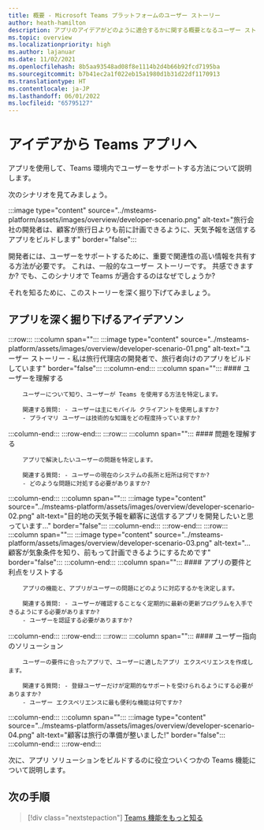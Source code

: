 ```yaml
---
title: 概要 - Microsoft Teams プラットフォームのユーザー ストーリー
author: heath-hamilton
description: アプリのアイデアがどのように適合するかに関する概要となるユーザー ストーリーについて説明します。
ms.topic: overview
ms.localizationpriority: high
ms.author: lajanuar
ms.date: 11/02/2021
ms.openlocfilehash: 8b5aa93548ad08f8e1114b2d4b66b92fcd7195ba
ms.sourcegitcommit: b7b41ec2a1f022eb15a1980d1b31d22df1170913
ms.translationtype: HT
ms.contentlocale: ja-JP
ms.lasthandoff: 06/01/2022
ms.locfileid: "65795127"
---
```

# <a name="from-ideas-to-teams-app"></a>アイデアから Teams アプリへ

アプリを使用して、Teams 環境内でユーザーをサポートする方法について説明します。

次のシナリオを見てみましょう。

:::image type="content" source="../msteams-platform/assets/images/overview/developer-scenario.png" alt-text="旅行会社の開発者は、顧客が旅行日よりも前に計画できるように、天気予報を送信するアプリをビルドします" border="false":::

開発者には、ユーザーをサポートするために、重要で関連性の高い情報を共有する方法が必要です。 これは、一般的なユーザー ストーリーです。 共感できますか? でも、このシナリオで Teams が適合するのはなぜでしょうか?

それを知るために、このストーリーを深く掘り下げてみましょう。

## <a name="delve-into-app-ideation"></a>アプリを深く掘り下げるアイデアソン

:::row:::
   :::column span="":::
      :::image type="content" source="../msteams-platform/assets/images/overview/developer-scenario-01.png" alt-text="ユーザー ストーリー - 私は旅行代理店の開発者で、旅行者向けのアプリをビルドしています" border="false":::
   :::column-end:::
   :::column span="":::
      #### <a name="understand-your-user"></a>ユーザーを理解する

        ユーザーについて知り、ユーザーが Teams を使用する方法を特定します。 
        
        関連する質問: - ユーザーは主にモバイル クライアントを使用しますか?
        - プライマリ ユーザーは技術的な知識をどの程度持っていますか?
   :::column-end:::
:::row-end:::
:::row:::
   :::column span="":::
      #### <a name="understand-the-problem"></a>問題を理解する

        アプリで解決したいユーザーの問題を特定します。 

        関連する質問: - ユーザーの現在のシステムの長所と短所は何ですか?
        - どのような問題に対処する必要がありますか?
   :::column-end:::
   :::column span="":::
       :::image type="content" source="../msteams-platform/assets/images/overview/developer-scenario-02.png" alt-text="目的地の天気予報を顧客に送信するアプリを開発したいと思っています..." border="false":::
   :::column-end:::
:::row-end:::
:::row:::
   :::column span="":::
      :::image type="content" source="../msteams-platform/assets/images/overview/developer-scenario-03.png" alt-text="...顧客が気象条件を知り、前もって計画できるようにするためです" border="false":::
   :::column-end:::
   :::column span="":::
      #### <a name="list-app-requirements-and-benefits"></a>アプリの要件と利点をリストする

        アプリの機能と、アプリがユーザーの問題にどのように対応するかを決定します。 

        関連する質問: - ユーザーが確認することなく定期的に最新の更新プログラムを入手できるようにする必要がありますか?
        - ユーザーを認証する必要がありますか?
   :::column-end:::
:::row-end:::
:::row:::
   :::column span="":::
      #### <a name="user-centric-solution"></a>ユーザー指向のソリューション

        ユーザーの要件に合ったアプリで、ユーザーに適したアプリ エクスペリエンスを作成します。 

        関連する質問: - 登録ユーザーだけが定期的なサポートを受けられるようにする必要がありますか?
        - ユーザー エクスペリエンスに最も便利な機能は何ですか?
   :::column-end:::
   :::column span="":::
       :::image type="content" source="../msteams-platform/assets/images/overview/developer-scenario-04.png" alt-text="顧客は旅行の準備が整いました!" border="false":::
   :::column-end:::
:::row-end:::

次に、アプリ ソリューションをビルドするのに役立ついくつかの Teams 機能について説明します。

## <a name="next-step"></a>次の手順

> [!div class="nextstepaction"]
> [Teams 機能をもっと知る](overview-explore.md)
